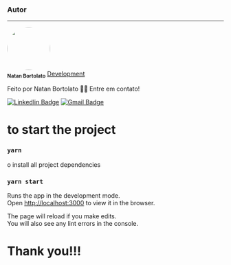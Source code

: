 ### Autor
---

 <img style="border-radius: 50%;" src="https://avatars.githubusercontent.com/u/41065071?s=460&amp;u=5571654cc0c5de3117e7af96cd578d961e01e305&amp;v=4" width="100px;" alt=""/>
 <br />
 <sub><b>Natan Bortolato</b></sub></a> <a href="https://github.com/HDTN" title="GitHub">Development</a>


Feito por Natan Bortolato 👋🏽 Entre em contato!

[![Linkedlin Badge](https://img.shields.io/badge/LinkedIn-0077B5?style=for-the-badge&logo=linkedin&logoColor=white)](https://www.linkedin.com/in/natan-bortolato-bb2345170/) 
[![Gmail Badge](https://img.shields.io/badge/Gmail-D14836?style=for-the-badge&logo=gmail&logoColor=white)](mailto:nnbortola1@gmail.com)


# to start the project

### `yarn`

o install all project dependencies

### `yarn start`

Runs the app in the development mode.\
Open [http://localhost:3000](http://localhost:3000) to view it in the browser.

The page will reload if you make edits.\
You will also see any lint errors in the console.

# Thank you!!!

